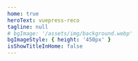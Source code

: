 ```yaml
---
home: true
heroText: vuepress-reco
tagline: null
# bgImage: '/assets/img/background.webp'
bgImageStyle: { height: '450px' }
isShowTitleInHome: false
---
```

